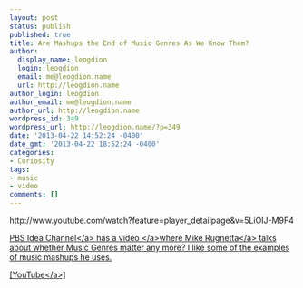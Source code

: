 ```yaml
---
layout: post
status: publish
published: true
title: Are Mashups the End of Music Genres As We Know Them?
author:
  display_name: leogdion
  login: leogdion
  email: me@leogdion.name
  url: http://leogdion.name
author_login: leogdion
author_email: me@leogdion.name
author_url: http://leogdion.name
wordpress_id: 349
wordpress_url: http://leogdion.name/?p=349
date: '2013-04-22 14:52:24 -0400'
date_gmt: '2013-04-22 18:52:24 -0400'
categories:
- Curiosity
tags:
- music
- video
comments: []
---
```

<p>http:&#47;&#47;www.youtube.com&#47;watch?feature=player_detailpage&amp;v=5LiOIJ-M9F4</p>
<p><a href="http:&#47;&#47;www.youtube.com&#47;user&#47;pbsideachannel" target="_blank">PBS Idea Channel<&#47;a> has a <a href="http:&#47;&#47;www.youtube.com&#47;watch?feature=player_detailpage&amp;v=5LiOIJ-M9F4" target="_blank">video <&#47;a>where <a href="http:&#47;&#47;www.rheumatictangle.net&#47;" target="_blank">Mike Rugnetta<&#47;a> talks about whether Music Genres matter any more? I like some of the examples of music mashups he uses.</p>
<p>[<a href="http:&#47;&#47;www.youtube.com&#47;watch?feature=player_detailpage&amp;v=5LiOIJ-M9F4" target="_blank">YouTube<&#47;a>]</p>
